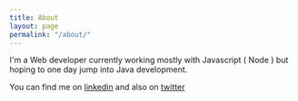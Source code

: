 ```yaml
---
title: About
layout: page
permalink: "/about/"
---
```


I'm a Web developer currently working mostly with Javascript ( Node ) but hoping to one day jump into Java development.

You can find me on [linkedin](https://linkedin.com/in/mirkojotic)
and also on [twitter](https://twitter.com/@peaceman2017)
